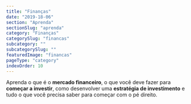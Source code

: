 ```yaml
---
title: "Finanças"
date: "2019-18-06"
section: "Aprenda"
sectionSlug: "aprenda"
category: "Finanças"
categorySlug: "financas"
subcategory: ""
subcategorySlug: ""
featuredImage: "financas"
pageType: "category"
indexOrder: 10
---
```


Aprenda o que é o **mercado financeiro**, o que você deve fazer para **começar a investir**, como desenvolver uma **estratégia de investimento** e tudo o que você precisa saber para começar com o pé direito.